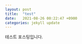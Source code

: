 ```yaml
---
layout: post
title:  "test"
date:   2021-08-26 00:22:47 +0900
categories: jekyll update
---
```

테스트 포스팅입니다.
